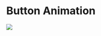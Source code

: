 <h1>Button Animation</h1>
<img align-items="center" src="https://media0.giphy.com/media/WQlghQckvYP8VjB2yu/giphy.gif">